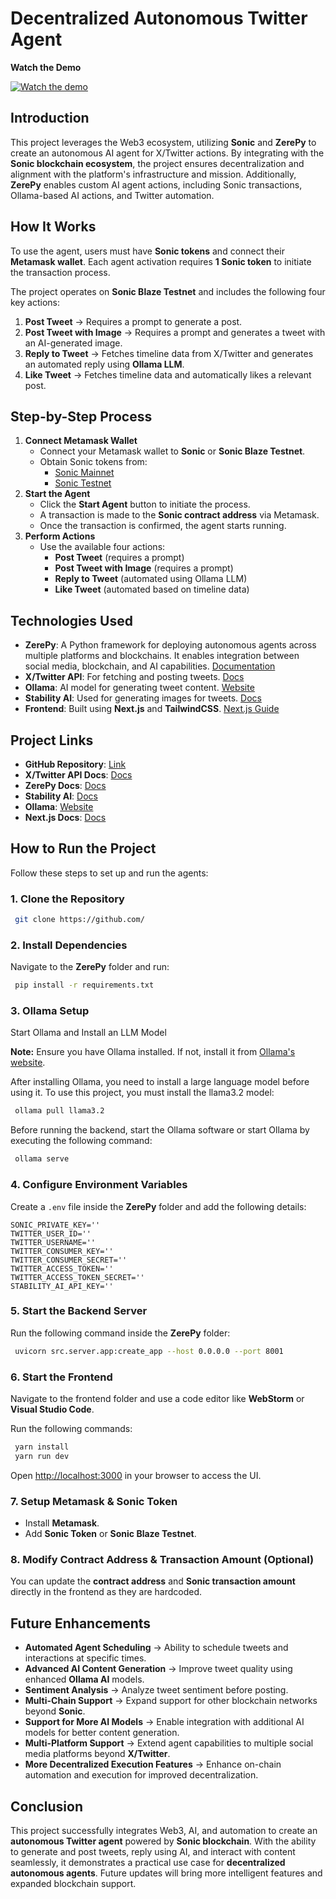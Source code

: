 # Decentralized Autonomous Twitter Agent

**Watch the Demo** 

[![Watch the demo](https://img.youtube.com/vi/6SYgVZ19Zlg/0.jpg)](https://www.youtube.com/watch?v=6SYgVZ19Zlg)

## Introduction

This project leverages the Web3 ecosystem, utilizing **Sonic** and **ZerePy** to create an autonomous AI agent for X/Twitter actions. By integrating with the **Sonic blockchain ecosystem**, the project ensures decentralization and alignment with the platform's infrastructure and mission. Additionally, **ZerePy** enables custom AI agent actions, including Sonic transactions, Ollama-based AI actions, and Twitter automation.

## How It Works

To use the agent, users must have **Sonic tokens** and connect their **Metamask wallet**. Each agent activation requires **1 Sonic token** to initiate the transaction process.

The project operates on **Sonic Blaze Testnet** and includes the following four key actions:

1. **Post Tweet** → Requires a prompt to generate a post.
2. **Post Tweet with Image** → Requires a prompt and generates a tweet with an AI-generated image.
3. **Reply to Tweet** → Fetches timeline data from X/Twitter and generates an automated reply using **Ollama LLM**.
4. **Like Tweet** → Fetches timeline data and automatically likes a relevant post.

## Step-by-Step Process

1. **Connect Metamask Wallet**
   - Connect your Metamask wallet to **Sonic** or **Sonic Blaze Testnet**.
   - Obtain Sonic tokens from:
     - [Sonic Mainnet](https://my.soniclabs.com/)
     - [Sonic Testnet](https://testnet.soniclabs.com/)
2. **Start the Agent**
   - Click the **Start Agent** button to initiate the process.
   - A transaction is made to the **Sonic contract address** via Metamask.
   - Once the transaction is confirmed, the agent starts running.
3. **Perform Actions**
   - Use the available four actions:
     - **Post Tweet** (requires a prompt)
     - **Post Tweet with Image** (requires a prompt)
     - **Reply to Tweet** (automated using Ollama LLM)
     - **Like Tweet** (automated based on timeline data)

## Technologies Used

- **ZerePy**: A Python framework for deploying autonomous agents across multiple platforms and blockchains. It enables integration between social media, blockchain, and AI capabilities. [Documentation](https://www.zerepy.org/docs/intro)
- **X/Twitter API**: For fetching and posting tweets. [Docs](https://developer.x.com/en/docs/x-api)
- **Ollama**: AI model for generating tweet content. [Website](https://ollama.com/)
- **Stability AI**: Used for generating images for tweets. [Docs](https://platform.stability.ai/)
- **Frontend**: Built using **Next.js** and **TailwindCSS**. [Next.js Guide](https://nextjs.org/learn)

## Project Links

- **GitHub Repository**: [Link](https://github.com/ThisIsVedant/Decentralized-Autonomous-Twitter-Agent)
- **X/Twitter API Docs**: [Docs](https://developer.x.com/en/docs/x-api)
- **ZerePy Docs**: [Docs](https://www.zerepy.org/docs/intro)
- **Stability AI**: [Docs](https://platform.stability.ai/)
- **Ollama**: [Website](https://ollama.com/)
- **Next.js Docs**: [Docs](https://nextjs.org/learn)

## How to Run the Project

Follow these steps to set up and run the agents:

### 1. Clone the Repository

```bash
 git clone https://github.com/
```

### 2. Install Dependencies

Navigate to the **ZerePy** folder and run:

```bash
 pip install -r requirements.txt
```

### 3. Ollama Setup

Start Ollama and Install an LLM Model

**Note:** Ensure you have Ollama installed. If not, install it from [Ollama's website](https://ollama.ai).

After installing Ollama, you need to install a large language model before using it. To use this project, you must install the llama3.2 model:

```sh
 ollama pull llama3.2
```

Before running the backend, start the Ollama software or start Ollama by executing the following command:

```sh
 ollama serve
```

### 4. Configure Environment Variables

Create a `.env` file inside the **ZerePy** folder and add the following details:

```env
SONIC_PRIVATE_KEY=''
TWITTER_USER_ID=''
TWITTER_USERNAME=''
TWITTER_CONSUMER_KEY=''
TWITTER_CONSUMER_SECRET=''
TWITTER_ACCESS_TOKEN=''
TWITTER_ACCESS_TOKEN_SECRET=''
STABILITY_AI_API_KEY=''
```

### 5. Start the Backend Server

Run the following command inside the **ZerePy** folder:

```bash
 uvicorn src.server.app:create_app --host 0.0.0.0 --port 8001
```

### 6. Start the Frontend

Navigate to the frontend folder and use a code editor like **WebStorm** or **Visual Studio Code**.

Run the following commands:

```bash
 yarn install
 yarn run dev
```

Open [http://localhost:3000](http://localhost:3000) in your browser to access the UI.

### 7. Setup Metamask & Sonic Token

- Install **Metamask**.
- Add **Sonic Token** or **Sonic Blaze Testnet**.

### 8. Modify Contract Address & Transaction Amount (Optional)

You can update the **contract address** and **Sonic transaction amount** directly in the frontend as they are hardcoded.

## Future Enhancements

- **Automated Agent Scheduling** → Ability to schedule tweets and interactions at specific times.  
- **Advanced AI Content Generation** → Improve tweet quality using enhanced **Ollama AI** models.  
- **Sentiment Analysis** → Analyze tweet sentiment before posting.  
- **Multi-Chain Support** → Expand support for other blockchain networks beyond **Sonic**.  
- **Support for More AI Models** → Enable integration with additional AI models for better content generation.  
- **Multi-Platform Support** → Extend agent capabilities to multiple social media platforms beyond **X/Twitter**.  
- **More Decentralized Execution Features** → Enhance on-chain automation and execution for improved decentralization.  

## Conclusion

This project successfully integrates Web3, AI, and automation to create an **autonomous Twitter agent** powered by **Sonic blockchain**. With the ability to generate and post tweets, reply using AI, and interact with content seamlessly, it demonstrates a practical use case for **decentralized autonomous agents**. Future updates will bring more intelligent features and expanded blockchain support.
